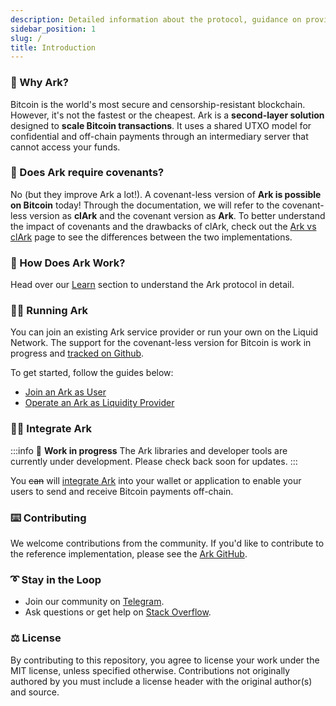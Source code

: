 ```yaml
---
description: Detailed information about the protocol, guidance on providing liquidity, and instructions on how to efficiently spend your coins off-chain in a secure manner
sidebar_position: 1
slug: /
title: Introduction
---
```


### 🤔 Why Ark?

Bitcoin is the world's most secure and censorship-resistant blockchain. However, it's not the fastest or the cheapest. Ark is a **second-layer solution** designed to **scale Bitcoin transactions**. It uses a shared UTXO model for confidential and off-chain payments through an intermediary server that cannot access your funds.

### 🧐 Does Ark require covenants?

No (but they improve Ark a lot!). A covenant-less version of **Ark is possible on Bitcoin** today!
Through the documentation, we will refer to the covenant-less version as **clArk** and the covenant version as **Ark**. To better understand the impact of covenants and the drawbacks of clArk, check out the [Ark vs clArk](./learn/clark) page to see the differences between the two implementations.

### 📜 How Does Ark Work?

Head over our [Learn](./learn/intro.md) section to understand the Ark protocol in detail.

### 🏃‍♀️ Running Ark

You can join an existing Ark service provider or run your own on the Liquid Network. The support for the covenant-less version for Bitcoin is work in progress and [tracked on Github](https://github.com/ark-network/ark/issues/147).

To get started, follow the guides below:

- [Join an Ark as User](./user/intro.md)
- [Operate an Ark as Liquidity Provider](./provider/intro.md)

### 👩‍💻 Integrate Ark

:::info
🚧 **Work in progress**
The Ark libraries and developer tools are currently under development. Please check back soon for updates.
:::

You ~~can~~ will [integrate Ark](./developers/get-started.md) into your wallet or application to enable your users to send and receive Bitcoin payments off-chain.

### ⌨️ Contributing

We welcome contributions from the community. If you'd like to contribute to the reference implementation, please see the [Ark GitHub](https://github.com/ark-network/ark).

### ➰ Stay in the Loop

- Join our community on [Telegram](https://t.me/ark_network_community).
- Ask questions or get help on [Stack Overflow](https://bitcoin.stackexchange.com/questions/tagged/ark).

### ⚖️ License

By contributing to this repository, you agree to license your work under the MIT license, unless specified otherwise. Contributions not originally authored by you must include a license header with the original author(s) and source.
